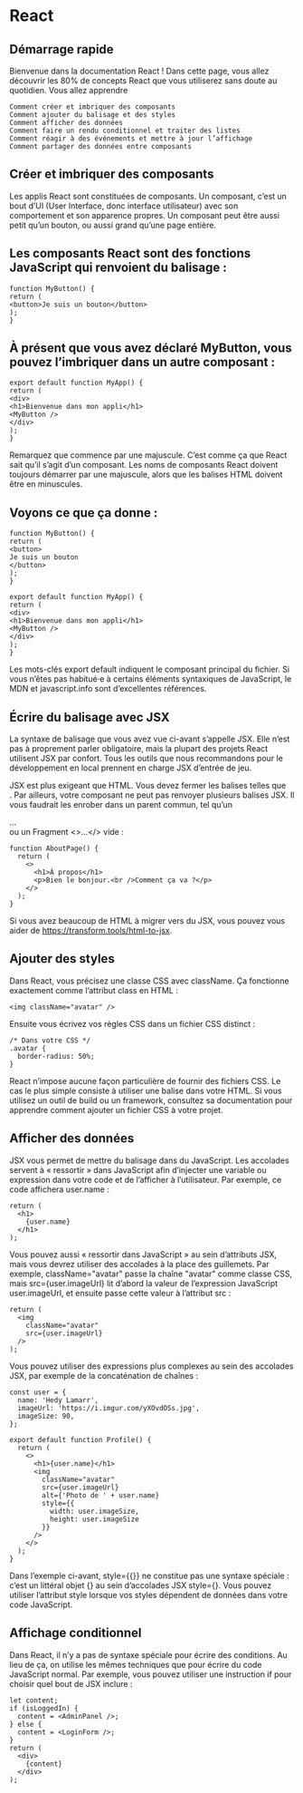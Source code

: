 # React

## Démarrage rapide

Bienvenue dans la documentation React ! Dans cette page, vous allez découvrir les 80% de concepts React que vous utiliserez sans doute au quotidien.
Vous allez apprendre

    Comment créer et imbriquer des composants
    Comment ajouter du balisage et des styles
    Comment afficher des données
    Comment faire un rendu conditionnel et traiter des listes
    Comment réagir à des événements et mettre à jour l’affichage
    Comment partager des données entre composants

## Créer et imbriquer des composants

Les applis React sont constituées de composants. Un composant, c’est un bout d’UI (User Interface, donc interface utilisateur) avec son comportement et son apparence propres. Un composant peut être aussi petit qu’un bouton, ou aussi grand qu’une page entière.

## Les composants React sont des fonctions JavaScript qui renvoient du balisage :

```
function MyButton() {
return (
<button>Je suis un bouton</button>
);
}
```

## À présent que vous avez déclaré MyButton, vous pouvez l’imbriquer dans un autre composant :

```
export default function MyApp() {
return (
<div>
<h1>Bienvenue dans mon appli</h1>
<MyButton />
</div>
);
}
```

Remarquez que <MyButton /> commence par une majuscule. C’est comme ça que React sait qu’il s’agit d’un composant. Les noms de composants React doivent toujours démarrer par une majuscule, alors que les balises HTML doivent être en minuscules.

## Voyons ce que ça donne :

```
function MyButton() {
return (
<button>
Je suis un bouton
</button>
);
}

export default function MyApp() {
return (
<div>
<h1>Bienvenue dans mon appli</h1>
<MyButton />
</div>
);
}
```

Les mots-clés export default indiquent le composant principal du fichier. Si vous n’êtes pas habitué·e à certains éléments syntaxiques de JavaScript, le MDN et javascript.info sont d’excellentes références.

## Écrire du balisage avec JSX

La syntaxe de balisage que vous avez vue ci-avant s’appelle JSX. Elle n’est pas à proprement parler obligatoire, mais la plupart des projets React utilisent JSX par confort. Tous les outils que nous recommandons pour le développement en local prennent en charge JSX d’entrée de jeu.

JSX est plus exigeant que HTML. Vous devez fermer les balises telles que <br />. Par ailleurs, votre composant ne peut pas renvoyer plusieurs balises JSX. Il vous faudrait les enrober dans un parent commun, tel qu’un <div>...</div> ou un Fragment <>...</> vide :

```
function AboutPage() {
  return (
    <>
      <h1>À propos</h1>
      <p>Bien le bonjour.<br />Comment ça va ?</p>
    </>
  );
}
```

Si vous avez beaucoup de HTML à migrer vers du JSX, vous pouvez vous aider de https://transform.tools/html-to-jsx.

## Ajouter des styles

Dans React, vous précisez une classe CSS avec className. Ça fonctionne exactement comme l’attribut class en HTML :

```
<img className="avatar" />
```

Ensuite vous écrivez vos règles CSS dans un fichier CSS distinct :

```
/* Dans votre CSS */
.avatar {
  border-radius: 50%;
}
```

React n’impose aucune façon particulière de fournir des fichiers CSS. Le cas le plus simple consiste à utiliser une balise <link> dans votre HTML. Si vous utilisez un outil de build ou un framework, consultez sa documentation pour apprendre comment ajouter un fichier CSS à votre projet.

## Afficher des données

JSX vous permet de mettre du balisage dans du JavaScript. Les accolades servent à « ressortir » dans JavaScript afin d’injecter une variable ou expression dans votre code et de l’afficher à l’utilisateur. Par exemple, ce code affichera user.name :

```
return (
  <h1>
    {user.name}
  </h1>
);
```

Vous pouvez aussi « ressortir dans JavaScript » au sein d’attributs JSX, mais vous devrez utiliser des accolades à la place des guillemets. Par exemple, className="avatar" passe la chaîne "avatar" comme classe CSS, mais src={user.imageUrl} lit d’abord la valeur de l’expression JavaScript user.imageUrl, et ensuite passe cette valeur à l’attribut src :

```
return (
  <img
    className="avatar"
    src={user.imageUrl}
  />
);
```

Vous pouvez utiliser des expressions plus complexes au sein des accolades JSX, par exemple de la concaténation de chaînes :

```
const user = {
  name: 'Hedy Lamarr',
  imageUrl: 'https://i.imgur.com/yXOvdOSs.jpg',
  imageSize: 90,
};

export default function Profile() {
  return (
    <>
      <h1>{user.name}</h1>
      <img
        className="avatar"
        src={user.imageUrl}
        alt={'Photo de ' + user.name}
        style={{
          width: user.imageSize,
          height: user.imageSize
        }}
      />
    </>
  );
}
```

Dans l’exemple ci-avant, style={{}} ne constitue pas une syntaxe spéciale : c’est un littéral objet {} au sein d’accolades JSX style={}. Vous pouvez utiliser l’attribut style lorsque vos styles dépendent de données dans votre code JavaScript.

## Affichage conditionnel

Dans React, il n’y a pas de syntaxe spéciale pour écrire des conditions. Au lieu de ça, on utilise les mêmes techniques que pour écrire du code JavaScript normal. Par exemple, vous pouvez utiliser une instruction if pour choisir quel bout de JSX inclure :

```
let content;
if (isLoggedIn) {
  content = <AdminPanel />;
} else {
  content = <LoginForm />;
}
return (
  <div>
    {content}
  </div>
);
```
